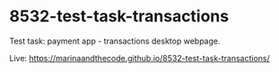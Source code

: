 # 8532-test-task-transactions

Test task: payment app - transactions desktop webpage. 

Live: https://marinaandthecode.github.io/8532-test-task-transactions/
